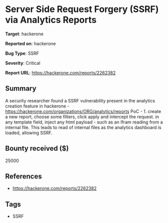 # Server Side Request Forgery (SSRF) via Analytics Reports

**Target**: hackerone

**Reported on**: hackerone

**Bug Type**: SSRF

**Severity**: Critical

**Report URL**: https://hackerone.com/reports/2262382

## Summary
A security researcher found a SSRF vulnerability present in the analytics creation feature in hackerone - https://hackerone.com/organizations/ORG/analytics/reports
PoC - 1. create a new report, choose some filters, click apply and intercept the request. in any template field, inject any html payload - such as an Ifram reading from a internal file.
This leads to read of internal files as the analytics dashboard is loaded, allowing SSRF.

## Bounty received ($)
25000

## References
- https://hackerone.com/reports/2262382
## Tags
- SSRF
